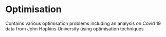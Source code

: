 # Optimisation
Contains various optimisation problems including an analysis on Covid 19 data from John Hopkins University using optimisation techniques
